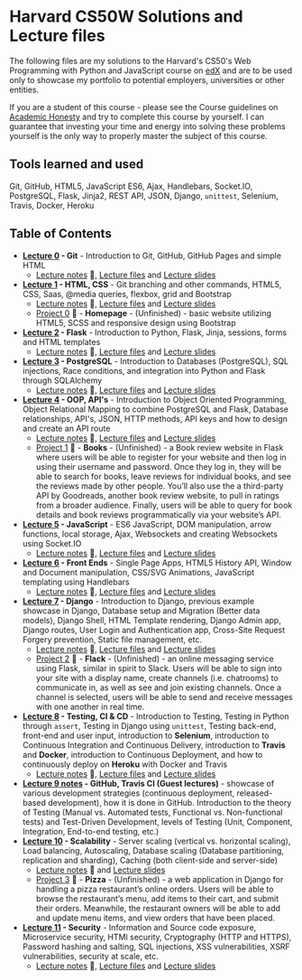 # Harvard CS50W Solutions and Lecture files

The following files are my solutions to the Harvard's CS50's Web Programming with Python and JavaScript course on [edX](https://www.edx.org/course/cs50s-web-programming-with-python-and-javascript) and are to be used only to showcase my portfolio to potential employers, universities or other entities.

If you are a student of this course - please see the Course guidelines on [Academic Honesty](https://docs.cs50.net/2019/x/syllabus.html#academic-honesty) and try to complete this course by yourself. I can guarantee that investing your time and energy into solving these problems yourself is the only way to properly master the subject of this course.

## Tools learned and used
Git, GitHub, HTML5, JavaScript ES6, Ajax, Handlebars, Socket.IO, PostgreSQL, Flask, Jinja2, REST API, JSON, Django, `unittest`, Selenium, Travis, Docker, Heroku

## Table of Contents
- **[Lecture 0](lecture0) - Git** - Introduction to Git, GitHub, GitHub Pages and simple HTML
    * [Lecture notes](lecture0/README.md) 📝, [Lecture files](lecture0/src0) and [Lecture slides](lecture0/lecture0.pdf)
- **[Lecture 1](lecture1) - HTML, CSS** - Git branching and other commands, HTML5, CSS, Saas, @media queries, flexbox, grid and Bootstrap
    * [Lecture notes](lecture1/README.md) 📝, [Lecture files](lecture1/src1) and [Lecture slides](lecture1/lecture1.pdf)
    * [Project 0](project0) 🚩 - **Homepage** - (Unfinished) - basic website utilizing HTML5, SCSS and responsive design using Bootstrap
- **[Lecture 2](lecture2) - Flask** - Introduction to Python, Flask, Jinja, sessions, forms and HTML templates
    * [Lecture notes](lecture2/README.md) 📝, [Lecture files](lecture2/src2) and [Lecture slides](lecture2/lecture2.pdf)
- **[Lecture 3](lecture3) - PostgreSQL** - Introduction to Databases (PostgreSQL), SQL injections, Race conditions, and integration into Python and Flask through SQLAlchemy
    * [Lecture notes](lecture3/README.md) 📝, [Lecture files](lecture3/src3) and [Lecture slides](lecture3/lecture3.pdf)
- **[Lecture 4](lecture4) - OOP, API's** - Introduction to Object Oriented Programming, Object Relational Mapping to combine PostgreSQL and Flask, Database relationships, API's, JSON, HTTP methods, API keys and how to design and create an API route
    * [Lecture notes](lecture4/README.md) 📝, [Lecture files](lecture4/src4) and [Lecture slides](lecture4/lecture4.pdf)
    * [Project 1](project1) 🚩 - **Books** - (Unfinished) - a Book review website in Flask where users will be able to register for your website and then log in using their username and password. Once they log in, they will be able to search for books, leave reviews for individual books, and see the reviews made by other people. You’ll also use the a third-party API by Goodreads, another book review website, to pull in ratings from a broader audience. Finally, users will be able to query for book details and book reviews programmatically via your website’s API.
- **[Lecture 5](lecture5) - JavaScript** - ES6 JavaScript, DOM manipulation, arrow functions, local storage, Ajax, Websockets and creating Websockets using Socket.IO
    * [Lecture notes](lecture5/README.md) 📝, [Lecture files](lecture5/src5) and [Lecture slides](lecture5/lecture5.pdf)
- **[Lecture 6](lecture6) - Front Ends** - Single Page Apps, HTML5 History API, Window and Document manipulation, CSS/SVG Animations, JavaScript templating using Handlebars
    * [Lecture notes](lecture6/README.md) 📝, [Lecture files](lecture6/src6) and [Lecture slides](lecture6/lecture6.pdf)
- **[Lecture 7](lecture7) - Django** - Introduction to Django, previous example showcase in Django, Database setup and Migration (Better data models), Django Shell, HTML Template rendering, Django Admin app, Django routes, User Login and Authentication app, Cross-Site Request Forgery prevention, Static file management, etc.
    * [Lecture notes](lecture7/README.md) 📝, [Lecture files](lecture7/src7) and [Lecture slides](lecture7/lecture7.pdf)
    * [Project 2](project2) 🚩 - **Flack** - (Unfinished) - an online messaging service using Flask, similar in spirit to Slack. Users will be able to sign into your site with a display name, create channels (i.e. chatrooms) to communicate in, as well as see and join existing channels. Once a channel is selected, users will be able to send and receive messages with one another in real time.
- **[Lecture 8](lecture8) - Testing, CI & CD** - Introduction to Testing, Testing in Python through `assert`, Testing in Django using `unittest`, Testing back-end, front-end and user input, introduction to **Selenium**, introduction to Continuous Integration and Continuous Delivery, introduction to **Travis** and **Docker**, introduction to Continuous Deployment, and how to continuously deploy on **Heroku** with Docker and Travis
    * [Lecture notes](lecture8/README.md) 📝, [Lecture files](lecture8/src8) and [Lecture slides](lecture8/lecture8.pdf)
- **[Lecture 9 notes](lecture9/README.md) - GitHub, Travis CI (Guest lectures)** - showcase of various development strategies (continuous deployment, released-based development), how it is done in GitHub. Introduction to the theory of Testing (Manual vs. Automated tests, Functional vs. Non-functional tests) and Test-Driven Development, levels of Testing (Unit, Component, Integration, End-to-end testing, etc.)
- **[Lecture 10](lecture10) - Scalability** - Server scaling (vertical vs. horizontal scaling), Load balancing, Autoscaling, Database scaling (Database partitioning, replication and sharding), Caching (both client-side and server-side)
    * [Lecture notes](lecture10/README.md) 📝 and [Lecture slides](lecture10/lecture10.pdf)
    * [Project 3](project3) 🚩 - **Pizza** - (Unfinished) - a web application in Django for handling a pizza restaurant’s online orders. Users will be able to browse the restaurant’s menu, add items to their cart, and submit their orders. Meanwhile, the restaurant owners will be able to add and update menu items, and view orders that have been placed.
- **[Lecture 11](lecture11) - Security** - Information and Source code exposure, Microservice security, HTMl security, Cryptography (HTTP and HTTPS), Password hashing and salting, SQL injections, XSS vulnerabilities, XSRF vulnerabilities, security at scale, etc.
    * [Lecture notes](lecture11/README.md) 📝, [Lecture files](lecture11/src11) and [Lecture slides](lecture11/lecture11.pdf)